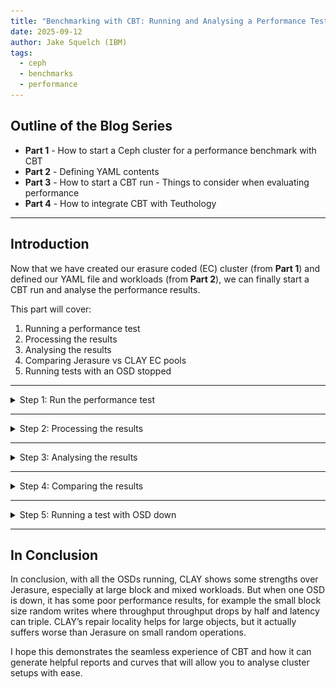 ```yaml
---
title: "Benchmarking with CBT: Running and Analysing a Performance Test. Part Three"
date: 2025-09-12
author: Jake Squelch (IBM)
tags:
  - ceph
  - benchmarks
  - performance
---
```


## Outline of the Blog Series  

- **Part 1** - How to start a Ceph cluster for a performance benchmark with CBT  
- **Part 2** - Defining YAML contents  
- **Part 3** - How to start a CBT run - Things to consider when evaluating performance  
- **Part 4** - How to integrate CBT with Teuthology  

---

## Introduction  

Now that we have created our erasure coded (EC) cluster (from **Part 1**) and defined our YAML file and workloads (from **Part 2**), we can finally start a CBT run and analyse the performance results.  

This part will cover:  

1. Running a performance test  
2. Processing the results  
3. Analysing the results  
4. Comparing Jerasure vs CLAY EC pools  
5. Running tests with an OSD stopped 

---

<details>
<summary>Step 1: Run the performance test</summary>

First, clone the [CBT repository](https://github.com/ceph/cbt) into a directory of your choice on the machine you are using and `cd` into it.

This is an example of the command to run a CBT performance test:

```bash
  python /cbt/cbt.py -a /tmp/cbt -c /example/ceph.conf /example/<yaml_file> 2>&1 | tee /tmp/cbt.out
```

You will specify the location of your `cbt.py` file. Provide an archive folder where your results will be generated `/tmp/cbt`. Provide a config folder `/example/ceph.conf` to allow CBT to connect with the cluster. Finally we specify our `yaml_file` which will outline what tests/workloads will be running.

</details>

---

<details>
<summary>Step 2: Processing the results</summary>

Once you have ran the performance test your output files will be located wherever you specified them to go. For me, the previous command referenced `/tmp/cbt` so my results are within there. 

- I now copy these files to a new directory I would like them to be within, `my_test` in this case, so I would do this for example:
```bash
cp -r /tmp/cbt/* /perftests/my_test
```

- Finally, it is a case of generating the performance report, which can be done by the following command for myself in this example:
```bash
PYTHONPATH=/cbt/ /cbt/tools/generate_performance_report.py --archive /perftests/my_test --output_directory /perftests/my_test_results --create_pdf
```

Above I am referencing the location of cbt.py again at the start, I then reference the script that will generate the performance report. I state the directory, `my_test` in this case, that has the results from the performance run, and also state a desired `output-directory`, this is where the pdf for the performance report will be. You can then upload this performance report pdf onto github if you would like.

</details>

---

<details>
<summary>Step 3: Analysing the results</summary>

I generated a performance report for a Jerasure plugin EC pool, the results can be found [here](https://github.com/Jakesquelch/cbt_results/blob/main/20aug_jerasure_full_results/performance_report_250820_091150.pdf): 

The generated report includes a summary of the results, showing maximum throughput and latency for many different workloads:

![alt text](images/table_results.png "Table Summary Of Results")

As well as the summary above, hockey stick curves plotting the performance for all of the above are generated, for example this is the curve for a 4K Sequential Read of the Jerasure EC setup:

![alt text](images/4k_seq_read.png "4K Sequential Read Graph")

## How do we read the curves generated?

Let’s take this 4K sequential read curve shown above. Each data point on the curve represents a set of measured data: It’s the latency (average response time) over an amount of time where data is being read, at a constant IO load. Latencies include the switch/network overheads, they are times seen by an application on a server. All performance shown in this graph represents steady-state, achievable and repeatable performance (not a “lab special” burst)

We can find out the specified `total iodepths` for this test by checking the yaml file we previously used in this test, and it is also stated within the performance report under the “Configuration yaml” section. For the above example it is: 
```yaml
total_iodepth: [ 2, 4, 8, 12, 16, 24, 32, 64, 96, 128, 192 ] 
```
 And each of these total iodepths represent a point on the curve. For example the 6th iodepth point (24) represents where the 6th red vertical line intersects the curve. The vertical red lines represent standard deviations. So we can go into the json to find specifics or we can use the graph. From the graph we know at a total IO depth of 24, there is an average latency of around 0.58ms when the throughput is around 41000IOps.

 ## What are we looking for in these graphs?

 We are looking for a curve that is flat and consistent. We do not want to have a low number of IOPs leading to high latencies, as this will mean performance is bad when there is little demand. We also do not want the latency to spike randomly throughout the graph, this shows inconsistencies. We want clients and users to achieve a consistent latency for the amount of IOPs that they will be reaching. 

</details>

---

<details>
<summary>Step 4: Comparing the results</summary>

I will now generate a performance report for CLAY EC pool, just like I have done for Jerasure, the results are [here](https://github.com/Jakesquelch/cbt_results/blob/main/22-08-2025_03-48-07_cbt_run_results/performance_report_250822_034811.pdf).

With CBT, as well as performance reports we can also generate **comparison reports** quickly. Now that we have our results for our CLAY and Jerasure test, we can generate a performance report. I will use the following command to do so:  

```bash
PYTHONPATH=/cbt/ /cbt/tools/generate_comparison_performance_report.py --baseline /perftests/jerasure_test/ --archives /perftests/clay_test/ --output_directory /perftests/clay_vs_jerasure_comparison --create_pdf
```
In the above command we will have to specify what our baseline is, we will use our test folder from the Jerasure performance report, and then our archive curve will be our CLAY performance report test folder. And we will generate a comparison report in our chosen output directory. 

### What results are we expecting?

Jerasure is a generic reed-solomon erasure coding library, it is matrix-based, not CPU-optimised. It is fairly balanced between read and write. CLAY is designed for faster recovery at the cost of more complicated write paths. So we are expecting to see better performance from CLAY potentially when it comes to smaller IO sizes, but as the writes get bigger we may see a decline in performance from CLAY leading to better Jerasure results. Furthermore in terms of reads we expect fairly similar results across the board as they are implemented very similar, the main difference is when it comes to writes.

Using the above command we now have a comparison report between CLAY and Jerasure that can be viewed [here](https://github.com/Jakesquelch/cbt_results/blob/main/27-08-2025_clay_vs_jerasure_comparison/comparitive_performance_report_250827_094606.pdf).

So now I will analyse the results from this comparison report. Firstly I will take a look at the **sequential reads**:

![alt text](images/4_graphs.png "4 Sequential Read curves")

As shown by the diagram, the orange line is our CLAY EC pool, and the blue curve is our Jerasure EC pool. Now as you can see the difference between the two curves really isn’t anything too substantial, they follow very similar paths, and that was expected. The curves are very similar too for larger block sizes eg 1M. This is because for a normal read, ceph only needs to fetch data chunks (not parity chunks). Both Jerasure and CLAY are basically just returning the stored object, there is no real difference unless a failure occurs.

However when we take a look at **sequential writes** it gets more interesting:

![alt text](images/4_more_graphs.png "4 Sequential Write curves")

We can see for the writes that at a low block size of 4K-16K, both CLAY and Jerasure are suffering from reading, modifying and then writing the data out again. At 16k CLAY actually appears to perform better, this could be because its layered encoding handles stripe alignment more efficiently once the block size grows slightly.

![alt text](images/final_2_graphs.png "4 Sequential Write curves")

When we move onto looking at higher block sizes for writes we see that CLAY has 20-60% higher latency at 1MB, with throughput dropping significantly. This is likely due to extra CPU and network demands in CLAY. Larger writes mean bigger encoding matrices/layers, and CLAY has more complexity per write than Jerasure.

Our sequential write benchmarks show that Jerasure delivers more consistent write performance across all block sizes, while CLAY is more volatile, performing better at some smaller sizes but much worse at large sequential writes. This shows CLAY’s design priorities: it is optimised for reduced recovery bandwidth rather than raw write performance.

</details>

---

<details>
<summary>Step 5: Running a test with OSD down</summary>

So before was a CLAY and Jerasure EC pool compared with one another. We will now deliberately kill an OSD prior to running the CBT test, to simulate real world failures that could occur, to see how the performance between the two differs when it comes to OSD recovery. 

When you stop an OSD your cluster health status will look like the following:

![alt text](images/cluster_example.png "Cluster example")

As you can see, there are 5 OSDs running out of the 6. You can see that the cluster is serving IO while operating in a degraded mode. This means that the system doesn’t have all the available data and needs to reconstruct the missing pieces on-the-fly. You can see from the above picture, the percentage of data degraded and misplaced within the placement groups.

So the following report shows a CLAY and Jerasure curve and both of these have 1 OSD that has been stopped, I did this so we could focus on the differences between the performance of the two. The report can be found [here](https://github.com/Jakesquelch/cbt_results/blob/main/08-09-2025_clay_jerasure_osd_down_comparison/comparitive_performance_report_250908_105933.pdf).

Reads are relatively tolerant of one OSD down because the missing data can usually be reconstructed efficiently from the parity chunks. The graphs become most varied when we get to the random writes (shown below):

![alt text](images/seq_writes.png "4 Random write curves")

Small random writes amplify the read-modify-write overhead which leads to both CLAY and Jerasure tanking badly at small block sizes.

We can see that when an OSD goes down, the recovery of data hits performance, particularly for write-heavy workloads. I did a comparison report of the two curves above compared to when all OSDs are up [here](https://github.com/Jakesquelch/cbt_results/blob/main/08-09-2025_clay_jerasure_osd_down_up_comparison/comparitive_performance_report_250908_120537.md).

![alt text](images/1024seq.png "1024k sequential write")

A majority of the tests show that Jerasure with all OSDs up is the best for performance across the board. However mixed workloads highlight CLAY’s design edge in larger block workloads, but with one OSD down, small-block mixes still collapse.

![alt text](images/final_4.png "4 Random read/write curves")

</details>

---

## In Conclusion

In conclusion, with all the OSDs running, CLAY shows some strengths over Jerasure, especially at large block and mixed workloads. But when one OSD is down, it has some poor performance results, for example the small block size random writes where throughput throughput drops by half and latency can triple. CLAY’s repair locality helps for large objects, but it actually suffers worse than Jerasure on small random operations.

I hope this demonstrates the seamless experience of CBT and how it can generate helpful reports and curves that will allow you to analyse cluster setups with ease.